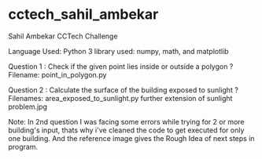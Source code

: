 # cctech_sahil_ambekar
Sahil Ambekar CCTech Challenge

Language Used: Python 3
library used: numpy, math, and matplotlib

Question 1 : Check if the given point lies inside or outside a polygon ?
Filename: point_in_polygon.py


Question 2 : Calculate the surface of the building exposed to sunlight ?
Filenames: area_exposed_to_sunlight.py
           further extension of sunlight problem.jpg

Note: In 2nd question I was facing some errors while trying for 2 or more building's input, thats why i've cleaned the code to get executed for only one building.
      And the reference image gives the Rough Idea of next steps in program.

